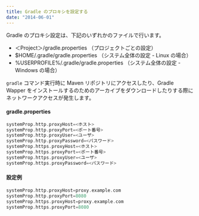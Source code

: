 ```yaml
---
title: Gradle のプロキシを設定する
date: "2014-06-01"
---
```


Gradle のプロキシ設定は、下記のいずれかのファイルで行います。

* ＜Project＞/gradle.properties  （プロジェクトごとの設定）
* $HOME/.gradle/gradle.properties （システム全体の設定 - Linux の場合）
* %USERPROFILE%/.gradle/gradle.properties （システム全体の設定 - Windows の場合）

`gradle` コマンド実行時に Maven リポジトリにアクセスしたり、Gradle Wapper をインストールするのためのアーカイブをダウンロードしたりする際にネットワークアクセスが発生します。

#### gradle.properties
```groovy
systemProp.http.proxyHost=<ホスト>
systemProp.http.proxyPort=<ポート番号>
systemProp.http.proxyUser=<ユーザ>
systemProp.http.proxyPassword=<パスワード>
systemProp.https.proxyHost=<ホスト>
systemProp.https.proxyPort=<ポート番号>
systemProp.https.proxyUser=<ユーザ>
systemProp.https.proxyPassword=<パスワード>
```

#### 設定例
```groovy
systemProp.http.proxyHost=proxy.example.com
systemProp.http.proxyPort=8080
systemProp.https.proxyHost=proxy.example.com
systemProp.https.proxyPort=8080
```
